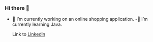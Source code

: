 ### Hi there 👋
- 🔭 I’m currently working on an online shopping application.
-🌱 I’m currently learning Java.
  
  Link to [Linkedin](http://www.linkedin.com/in/ChukwumaWilliams)
<!--
**WilliamsChukwuma/WilliamsChukwuma** is a ✨ _special_ ✨ repository because its `README.md` (this file) appears on your GitHub profile.

Here are some ideas to get you started:

- 🔭 I’m currently working on ...
- 🌱 I’m currently learning ...
- 👯 I’m looking to collaborate on ...
- 🤔 I’m looking for help with ...
- 💬 Ask me about ...
- 📫 How to reach me: ...
- 😄 Pronouns: ...
- ⚡ Fun fact: ...
-->
